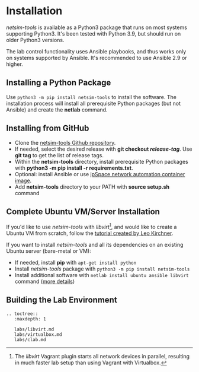 # Installation

*netsim-tools* is available as a Python3 package that runs on most systems supporting Python3. It's been tested with Python 3.9, but should run on older Python3 versions. 

The lab control functionality uses Ansible playbooks, and thus works only on systems supported by Ansible. It's recommended to use Ansible 2.9 or higher.

## Installing a Python Package

Use `python3 -m pip install netsim-tools` to install the software. The installation process will install all prerequisite Python packages (but not Ansible) and create the **netlab** command.

## Installing from GitHub

* Clone the [netsim-tools Github repository](https://github.com/ipspace/netsim-tools).
* If needed, select the desired release with **git checkout _release-tag_**. Use **git tag** to get the list of release tags.
* Within the **netsim-tools** directory, install prerequisite Python packages with **python3 -m pip install -r requirements.txt**.
* Optional: install Ansible or use [ipSpace network automation container image](https://hub.docker.com/r/ipspace/automation). 
* Add **netsim-tools** directory to your PATH with **source setup.sh** command

## Complete Ubuntu VM/Server Installation

If you'd like to use *netsim-tools* with *libvirt*[^1], and would like to create a Ubuntu VM from scratch, follow the [tutorial created by Leo Kirchner](https://blog.kirchne.red/netsim-tools-quickstart.html). 

[^1]: The *libvirt* Vagrant plugin starts all network devices in parallel, resulting in much faster lab setup than using Vagrant with Virtualbox.

If you want to install *netsim-tools* and all its dependencies on an existing Ubuntu server (bare-metal or VM):

* If needed, install **pip** with `apt-get install python`
* Install *netsim-tools* package with `python3 -m pip install netsim-tools`
* Install additional software with `netlab install ubuntu ansible libvirt` command ([more details](netlab/install.md))

## Building the Lab Environment

```eval_rst
.. toctree::
   :maxdepth: 1

   labs/libvirt.md
   labs/virtualbox.md
   labs/clab.md
```
